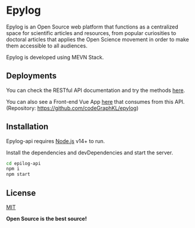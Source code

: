 # Epylog

Epylog is an Open Source web platform that functions as a centralized space for scientific articles and resources, from popular curiosities to doctoral articles that applies the Open Science movement in order to make them accessible to all audiences.

Epylog is developed using MEVN Stack.

## Deployments

You can check the RESTful API documentation and try the methods [here](https://epylog-api.herokuapp.com/api/v1/docs).

You can also see a Front-end Vue App [here](https://epylog.vercel.app/home) that consumes from this API. (Repository: https://github.com/codeGraphKL/epylog)

## Installation

Epylog-api requires [Node.js](https://nodejs.org/) v14+ to run.

Install the dependencies and devDependencies and start the server.

```sh
cd epilog-api
npm i
npm start
```
## License

[MIT](https://choosealicense.com/licenses/mit/)

**Open Source is the best source!**
